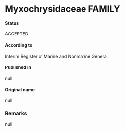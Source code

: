Myxochrysidaceae FAMILY
=======

#### Status
ACCEPTED

#### According to
Interim Register of Marine and Nonmarine Genera

#### Published in
null

#### Original name
null

### Remarks
null